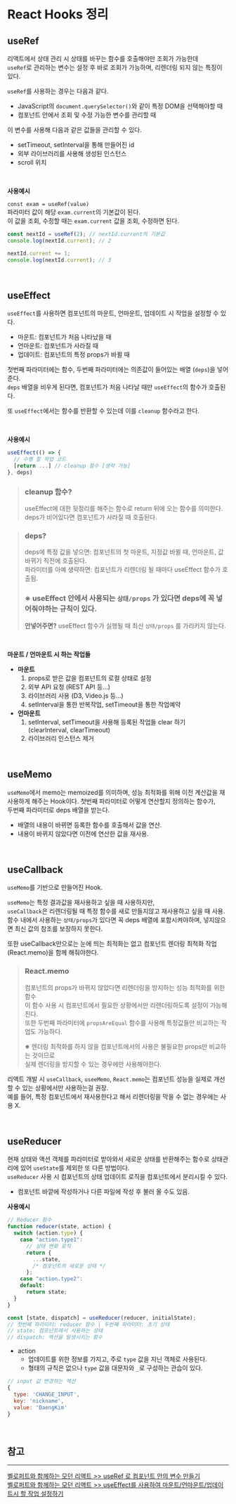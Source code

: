 # React Hooks 정리

## **useRef**

리액트에서 상태 관리 시 상태를 바꾸는 함수를 호출해야만 조회가 가능한데  
`useRef`로 관리하는 변수는 설정 후 바로 조회가 가능하며, 리렌더링 되지 않는 특징이 있다.

`useRef`를 사용하는 경우는 다음과 같다.

- JavaScript의 `document.querySelector()`와 같이 특정 DOM을 선택해야할 때
- 컴포넌트 안에서 조회 및 수정 가능한 변수를 관리할 때

이 변수를 사용해 다음과 같은 값들을 관리할 수 있다.

- setTimeout, setInterval을 통해 만들어진 id
- 외부 라이브러리를 사용해 생성된 인스턴스
- scroll 위치

<br />

**사용예시**

`const exam = useRef(value)`  
파라미터 값이 해당 `exam.current`의 기본값이 된다.  
이 값을 조회, 수정할 때는 `exam.current` 값을 조회, 수정하면 된다.

```js
const nextId = useRef(2); // nextId.current의 기본값
console.log(nextId.current); // 2

nextId.current += 1;
console.log(nextId.current); // 3
```

<br />

## **useEffect**

`useEffect`를 사용하면 컴포넌트의 마운트, 언마운트, 업데이트 시 작업을 설정할 수 있다.

- 마운트: 컴포넌트가 처음 나타났을 때
- 언마운트: 컴포넌트가 사라질 때
- 업데이트: 컴포넌트의 특정 props가 바뀔 때

첫번째 파라미터에는 함수, 두번째 파라미터에는 의존값이 들어있는 배열 (`deps`)을 넣어준다.  
`deps` 배열을 비우게 된다면, 컴포넌트가 처음 나타날 때만 `useEffect`의 함수가 호출된다.

또 `useEffect`에서는 함수를 반환할 수 있는데 이를 `cleanup` 함수라고 한다.

<br />

**사용예시**

```js
useEffect(() => {
  // 수행 할 작업 코드
  [return ...] // cleanup 함수 [생략 가능]
}, deps)
```

> ### **cleanup 함수?**
>
> useEffect에 대한 뒷정리를 해주는 함수로 return 뒤에 오는 함수를 의미한다.  
> deps가 비어있다면 컴포넌트가 사라질 때 호출된다.

> ### **deps?**
>
> deps에 특정 값을 넣으면: 컴포넌트의 첫 마운트, 지정값 바뀔 때, 언마운트, 값 바뀌기 직전에 호출된다.  
> 파라미터를 아예 생략하면: 컴포넌트가 리렌더링 될 때마다 useEffect 함수가 호출됨.
>
> ### **※** useEffect 안에서 사용되는 `상태/props` 가 있다면 deps에 꼭 넣어줘야하는 규칙이 있다.
>
> **안넣어주면?** useEffect 함수가 실행될 때 최신 `상태/props` 를 가리키지 않는다.

<br />

**마운트 / 언마운트 시 하는 작업들**

- **마운트**
  1. props로 받은 값을 컴포넌트의 로컬 상태로 설정
  2. 외부 API 요청 (REST API 등...)
  3. 라이브러리 사용 (D3, Video.js 등...)
  4. setInterval을 통한 반복작업, setTimeout을 통한 작업예약
- **언마운트**
  1. setInterval, setTimeout을 사용해 등록된 작업들 clear 하기  
     (clearInterval, clearTimeout)
  2. 라이브러리 인스턴스 제거

<br />

## **useMemo**

`useMemo`에서 memo는 memoized를 의미하며, 성능 최적화를 위해 이전 계산값을 재사용하게 해주는 Hook이다.
첫번째 파라미터로 어떻게 연산할지 정의하는 함수가,  
두번째 파라미터로 deps 배열을 받는다.

- 배열의 내용이 바뀌면 등록한 함수를 호출해서 값을 연산.
- 내용이 바뀌지 않았다면 이전에 연산한 값을 재사용.

<br />

## **useCallback**

`useMemo`를 기반으로 만들어진 Hook.

`useMemo`는 특정 결과값을 재사용하고 싶을 때 사용하지만,  
`useCallback`은 리렌더링될 때 특정 함수를 새로 만들지않고 재사용하고 싶을 때 사용.
함수 내에서 사용하는 `상태/props`가 있다면 꼭 deps 배열에 포함시켜야하며, 넣지않으면 최신 값의 참조를 보장하지 못한다.

또한 useCallback만으로는 눈에 띄는 최적화는 없고 컴포넌트 렌더링 최적화 작업 (React.memo)을 함께 해줘야한다.

> ### **React.memo**
>
> 컴포넌트의 props가 바뀌지 않았다면 리렌더링을 방지하는 성능 최적화를 위한 함수  
> 이 함수 사용 시 컴포넌트에서 필요한 상황에서만 리렌더링하도록 설정이 가능해진다.  
> 또한 두번째 파라미터에 `propsAreEqual` 함수를 사용해 특정값들만 비교하는 작업도 가능하다.
>
> **※** 렌더링 최적화를 하지 않을 컴포넌트에서의 사용은 불필요한 props만 비교하는 것이므로  
> 실제 렌더링을 방지할 수 있는 경우에만 사용해야한다.

리액트 개발 시 `useCallback`, `useeMemo`, `React.memo`는 컴포넌트 성능을 실제로 개선할 수 있는 상황에서만 사용하는걸 권장.  
예를 들어, 특정 컴포넌트에서 재사용한다고 해서 리렌더링을 막을 수 없는 경우에는 사용 X.

<br />

## **useReducer**

현재 상태와 액션 객체를 파라미터로 받아와서 새로운 상태를 반환해주는 함수로 상태관리에 있어 `useState`를 제외한 또 다른 방법이다.  
`useReducer` 사용 시 컴포넌트의 상태 업데이트 로직을 컴포넌트에서 분리시킬 수 있다.

- 컴포넌트 바깥에 작성하거나 다른 파일에 작성 후 불러 올 수도 있음.

**사용예시**

```js
// Reducer 함수
function reducer(state, action) {
  switch (action.type) {
    case "action.type1":
      // 상태 변화 로직
      return {
        ...state,
        /* 컴포넌트의 새로운 상태 */
      };
    case "action.type2":
    default:
      return state;
  }
}

const [state, dispatch] = useReducer(reducer, initialState);
// 첫번째 파라미터: reducer 함수 | 두번째 파라미터: 초기 상태
// state: 컴포넌트에서 사용하는 상태
// dispatch: 액션을 발생시키는 함수
```

- action
  - 업데이트를 위한 정보를 가지고, 주로 `type` 값을 지닌 객체로 사용된다.
  - 형태의 규칙은 없으나 `type` 값을 대문자와 `_`로 구성하는 관습이 있다.

```js
// input 값 변경하는 액션
{
  type: 'CHANGE_INPUT',
  key: 'nickname',
  value: 'DaengKim'
}
```

<br />

## **참고**

---

[벨로퍼트와 함께하는 모던 리액트 >> useRef 로 컴포넌트 안의 변수 만들기](https://react.vlpt.us/basic/12-variable-with-useRef.html)  
[벨로퍼트와 함께하는 모던 리액트 >> useEffect를 사용하여 마운트/언마운트/업데이트시 할 작업 설정하기](https://react.vlpt.us/basic/16-useEffect.html)
